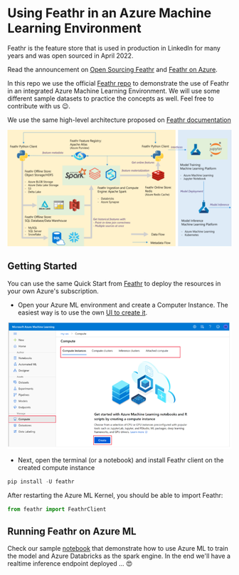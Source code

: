 # Using Feathr in an Azure Machine Learning Environment
Feathr is the feature store that is used in production in LinkedIn for many years and was open sourced in April 2022. 

Read the announcement on [Open Sourcing Feathr](https://engineering.linkedin.com/blog/2022/open-sourcing-feathr---linkedin-s-feature-store-for-productive-m) and [Feathr on Azure](https://azure.microsoft.com/en-us/blog/feathr-linkedin-s-feature-store-is-now-available-on-azure/).

In this repo we use the official [Feathr repo](https://github.com/linkedin/feathr) to demonstrate the use of Feathr in an integrated Azure Machine Learning Environment. We will use some different sample datasets to practice the concepts as well. Feel free to contribute with us 😉.

We use the same high-level architecture proposed  on [Feathr documentation](https://linkedin.github.io/feathr/)

![High-Level Architecture](./Images/Reference-Architecture.png)

## Getting Started

You can use the same Quick Start from [Feathr](https://github.com/linkedin/feathr/blob/main/README.md#running-feathr-on-azure-with-3-simple-steps) to deploy the resources in your own Azure's subscription.

- Open your Azure ML environment and create a Computer Instance. The easiest way is to use the own [UI to create it](https://docs.microsoft.com/en-us/azure/machine-learning/how-to-create-manage-compute-instance?tabs=azure-studio#create).

![Create Compute Instance](./Images/Create-Compute-Instance.png)

- Next, open the terminal (or a notebook) and install Feathr client on the created compute instance

```python
pip install -U feathr
```

After restarting the Azure ML Kernel, you should be able to import Feathr:

```python
from feathr import FeathrClient
```

## Running Feathr on Azure ML

Check our sample [notebook](./Notebooks/Using%20Feathr%20with%20Azure%20Machine%20Learning%20and%20Databricks.ipynb) that demonstrate how to use Azure ML to train the model and Azure Databricks as the spark engine. In the end we'll have a realtime inference endpoint deployed ... 😍
